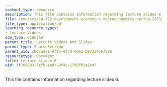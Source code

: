 ```yaml
---
content_type: resource
description: This file contains information regarding lecture slides 6.
file: /courses/14-772-development-economics-macroeconomics-spring-2013/ff7697837efbeedc9f4c17b5fb7a1b47_MIT14_772S13_lecture6.pdf
file_type: application/pdf
learning_resource_types:
- Lecture Videos
ocw_type: OCWFile
parent_title: Lecture Videos and Slides
parent_type: CourseSection
parent_uid: cbdcaa71-dff5-ef7d-0d62-b9723456758a
resourcetype: Document
title: Lecture slides 6
uid: ff769783-7efb-eedc-9f4c-17b5fb7a1b47
---
```

This file contains information regarding lecture slides 6.

